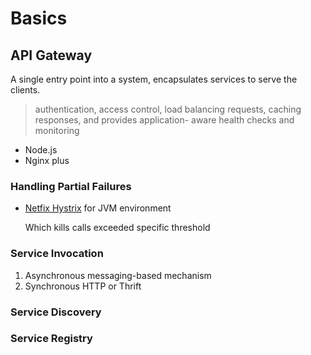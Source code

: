 # Basics

## API Gateway

A single entry point into a system, encapsulates services to serve the clients.

>  authentication, access control, load balancing requests, caching responses, and provides application- aware health checks and monitoring

- Node.js
- Nginx plus

### Handling Partial Failures

- [Netfix Hystrix](https://github.com/Netflix/Hystrix) for JVM environment

    Which kills calls exceeded specific threshold

### Service Invocation

1. Asynchronous messaging-based mechanism
2. Synchronous HTTP or Thrift

### Service Discovery

### Service Registry

